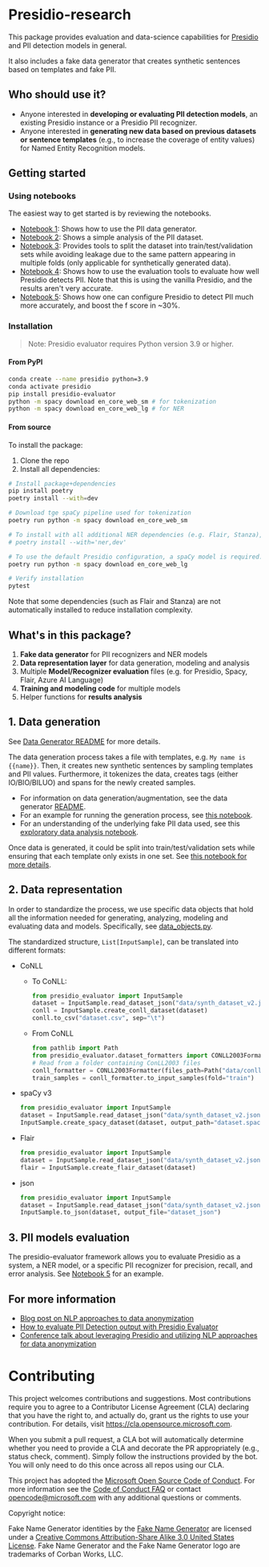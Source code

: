 # Presidio-research

This package provides evaluation and data-science capabilities for 
[Presidio](https://github.com/microsoft/presidio) and PII detection models in general.

It also includes a fake data generator that creates synthetic sentences based on templates and fake PII.

## Who should use it?

- Anyone interested in **developing or evaluating PII detection models**, an existing Presidio instance or a Presidio PII recognizer.
- Anyone interested in **generating new data based on previous datasets or sentence templates** (e.g., to increase the coverage of entity values) for Named Entity Recognition models.

## Getting started


### Using notebooks
The easiest way to get started is by reviewing the notebooks. 
- [Notebook 1](notebooks/1_Generate_data.ipynb): Shows how to use the PII data generator.
- [Notebook 2](notebooks/2_PII_EDA.ipynb): Shows a simple analysis of the PII dataset.
- [Notebook 3](notebooks/3_Split_by_pattern_number.ipynb): Provides tools to split the dataset into train/test/validation sets while avoiding leakage due to the same pattern appearing in multiple folds (only applicable for synthetically generated data).
- [Notebook 4](notebooks/4_Evaluate_Presidio_Analyzer.ipynb): Shows how to use the evaluation tools to evaluate how well Presidio detects PII. Note that this is using the vanilla Presidio, and the results aren't very accurate.
- [Notebook 5](notebooks/5_Evaluate_Custom_Presidio_Analyzer.ipynb): Shows how one can configure Presidio to detect PII much more accurately, and boost the f score in ~30%.

### Installation

>Note: Presidio evaluator requires Python version 3.9 or higher.

#### From PyPI

``` sh
conda create --name presidio python=3.9
conda activate presidio
pip install presidio-evaluator
python -m spacy download en_core_web_sm # for tokenization
python -m spacy download en_core_web_lg # for NER

```

#### From source

To install the package:
1. Clone the repo
2. Install all dependencies:

``` sh
# Install package+dependencies
pip install poetry
poetry install --with=dev

# Download tge spaCy pipeline used for tokenization
poetry run python -m spacy download en_core_web_sm

# To install with all additional NER dependencies (e.g. Flair, Stanza), run:
# poetry install --with='ner,dev'

# To use the default Presidio configuration, a spaCy model is required:
poetry run python -m spacy download en_core_web_lg

# Verify installation
pytest
```

Note that some dependencies (such as Flair and Stanza) are not automatically installed to reduce installation complexity.

## What's in this package?

1. **Fake data generator** for PII recognizers and NER models
2. **Data representation layer** for data generation, modeling and analysis
3. Multiple **Model/Recognizer evaluation** files (e.g. for Presidio, Spacy, Flair, Azure AI Language)
4. **Training and modeling code** for multiple models
5. Helper functions for **results analysis**

## 1. Data generation

See [Data Generator README](presidio_evaluator/data_generator/README.md) for more details.

The data generation process takes a file with templates, e.g. `My name is {{name}}`. 
Then, it creates new synthetic sentences by sampling templates and PII values. 
Furthermore, it tokenizes the data, creates tags (either IO/BIO/BILUO) and spans for the newly created samples.

- For information on data generation/augmentation, see the data generator [README](presidio_evaluator/data_generator/README.md).
- For an example for running the generation process, see [this notebook](notebooks/1_Generate_data.ipynb).
- For an understanding of the underlying fake PII data used, see this [exploratory data analysis notebook](notebooks/2_PII_EDA.ipynb).

Once data is generated, it could be split into train/test/validation sets 
while ensuring that each template only exists in one set. 
See [this notebook for more details](notebooks/3_Split_by_pattern_number.ipynb).

## 2. Data representation

In order to standardize the process, 
we use specific data objects that hold all the information needed for generating, 
analyzing, modeling and evaluating data and models. Specifically, 
see [data_objects.py](presidio_evaluator/data_objects.py).

The standardized structure, `List[InputSample]`, can be translated into different formats:
- CoNLL
  - To CoNLL:
    ```python
    from presidio_evaluator import InputSample
    dataset = InputSample.read_dataset_json("data/synth_dataset_v2.json")
    conll = InputSample.create_conll_dataset(dataset)
    conll.to_csv("dataset.csv", sep="\t")
    ```

  - From CoNLL
    ```python
    from pathlib import Path
    from presidio_evaluator.dataset_formatters import CONLL2003Formatter
    # Read from a folder containing ConLL2003 files
    conll_formatter = CONLL2003Formatter(files_path=Path("data/conll2003").resolve())
    train_samples = conll_formatter.to_input_samples(fold="train")
    ```  


- spaCy v3
  ```python
  from presidio_evaluator import InputSample
  dataset = InputSample.read_dataset_json("data/synth_dataset_v2.json")
  InputSample.create_spacy_dataset(dataset, output_path="dataset.spacy")
  ```

- Flair
  ```python
  from presidio_evaluator import InputSample
  dataset = InputSample.read_dataset_json("data/synth_dataset_v2.json")
  flair = InputSample.create_flair_dataset(dataset)
  ```

- json
  ```python
  from presidio_evaluator import InputSample
  dataset = InputSample.read_dataset_json("data/synth_dataset_v2.json")
  InputSample.to_json(dataset, output_file="dataset_json")
  ```

## 3. PII models evaluation

The presidio-evaluator framework allows you to evaluate Presidio as a system, a NER model, or a specific PII recognizer for precision, recall, and error analysis. See [Notebook 5](notebooks/5_Evaluate_Custom_Presidio_Analyzer.ipynb) for an example.

## For more information

- [Blog post on NLP approaches to data anonymization](https://towardsdatascience.com/nlp-approaches-to-data-anonymization-1fb5bde6b929)
- [How to evaluate PII Detection output with Presidio Evaluator](https://tranguyen221.medium.com/how-to-evaluate-pii-detection-output-with-presidio-evaluator-3f2684ba3091)
- [Conference talk about leveraging Presidio and utilizing NLP approaches for data anonymization](https://youtu.be/Tl773LANRwY)

# Contributing

This project welcomes contributions and suggestions.  Most contributions require you to agree to a
Contributor License Agreement (CLA) declaring that you have the right to, and actually do, grant us
the rights to use your contribution. For details, visit <https://cla.opensource.microsoft.com>.

When you submit a pull request, a CLA bot will automatically determine whether you need to provide
a CLA and decorate the PR appropriately (e.g., status check, comment). Simply follow the instructions
provided by the bot. You will only need to do this once across all repos using our CLA.

This project has adopted the [Microsoft Open Source Code of Conduct](https://opensource.microsoft.com/codeofconduct/).
For more information see the [Code of Conduct FAQ](https://opensource.microsoft.com/codeofconduct/faq/) or
contact [opencode@microsoft.com](mailto:opencode@microsoft.com) with any additional questions or comments.

Copyright notice:

Fake Name Generator identities by the [Fake Name Generator](https://www.fakenamegenerator.com/)
are licensed under a [Creative Commons Attribution-Share Alike 3.0 United States License](http://creativecommons.org/licenses/by-sa/3.0/us/).
Fake Name Generator and the Fake Name Generator logo are trademarks of Corban Works, LLC.
